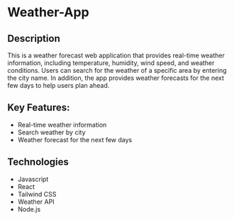 # Weather-App

## Description

This is a weather forecast web application that provides real-time weather information, including temperature, humidity, wind speed, and weather conditions. Users can search for the weather of a specific area by entering the city name. In addition, the app provides weather forecasts for the next few days to help users plan ahead.

## Key Features:
* Real-time weather information
* Search weather by city
* Weather forecast for the next few days

## Technologies
* Javascript
* React
* Tailwind CSS
* Weather API
* Node.js
